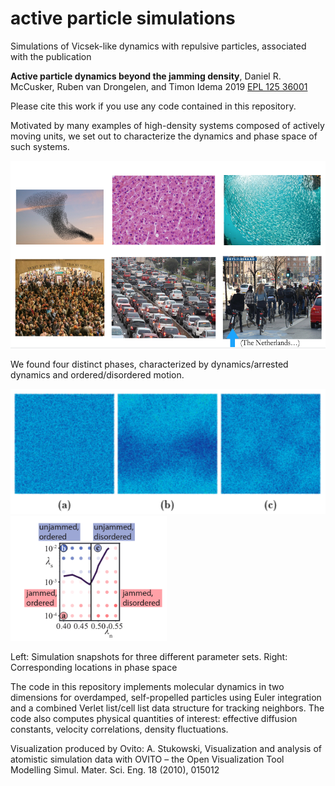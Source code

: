 # active particle simulations
Simulations of Vicsek-like dynamics with repulsive particles, associated with the publication

**Active particle dynamics beyond the jamming density**, Daniel R. McCusker, Ruben van Drongelen, and Timon Idema 2019 [EPL 125 36001](https://dx.doi.org/10.1209/0295-5075/125/36001)

Please cite this work if you use any code contained in this repository.

Motivated by many examples of high-density systems composed of actively moving units, we set out to characterize the dynamics and phase space of such systems.

<img src="https://github.com/danielmccusker/active-particle-jamming/blob/master/images/motivation.png?raw=true" height="300">  

We found four distinct phases, characterized by dynamics/arrested dynamics and ordered/disordered motion. 

<img src="https://github.com/danielmccusker/active-particle-jamming/blob/master/images/snapshots.png?raw=true" height="200">        <img src="https://github.com/danielmccusker/active-particle-jamming/blob/master/images/phase-diagram.png?raw=true" height="200">
 
Left: Simulation snapshots for three different parameter sets. Right: Corresponding locations in phase space

The code in this repository implements molecular dynamics in two dimensions for overdamped, self-propelled particles using Euler integration and a combined Verlet list/cell list data structure for tracking neighbors. The code also computes physical quantities of interest: effective diffusion constants, velocity correlations, density fluctuations.

Visualization produced by Ovito:
A. Stukowski, Visualization and analysis of atomistic simulation data with OVITO – the Open Visualization Tool
Modelling Simul. Mater. Sci. Eng. 18 (2010), 015012

